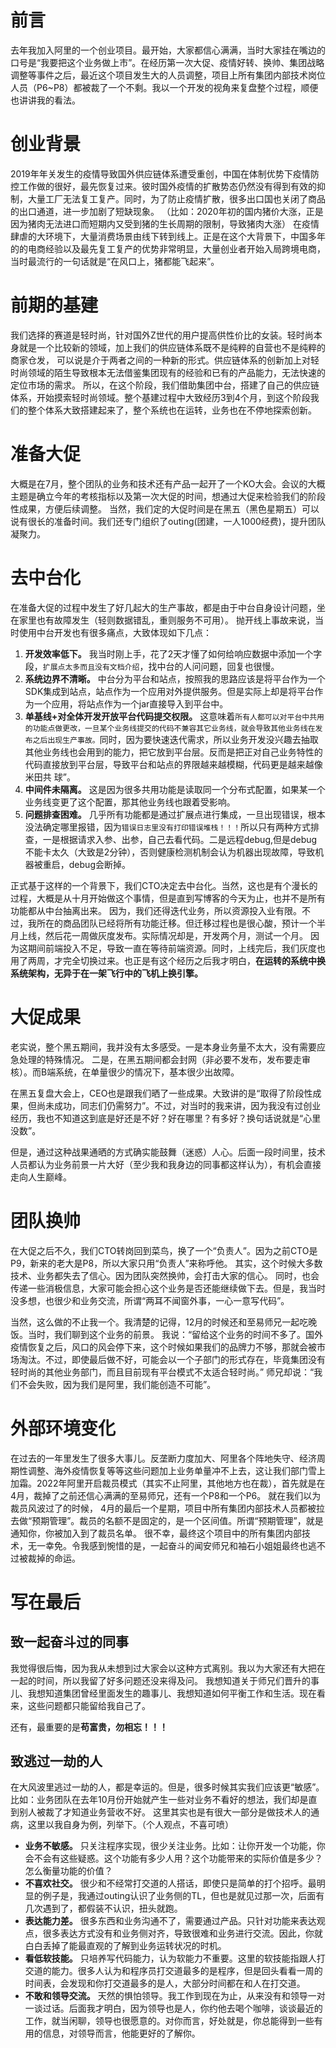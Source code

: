 # 前言
去年我加入阿里的一个创业项目。最开始，大家都信心满满，当时大家挂在嘴边的口号是“我要把这个业务做上市”。在经历第一次大促、疫情好转、换帅、集团战略调整等事件之后，最近这个项目发生大的人员调整，项目上所有集团内部技术岗位人员（P6~P8）都被裁了一个不剩。我以一个开发的视角来复盘整个过程，顺便也讲讲我的看法。
# 创业背景
2019年年关发生的疫情导致国外供应链体系遭受重创，中国在体制优势下疫情防控工作做的很好，最先恢复过来。彼时国外疫情的扩散势态仍然没有得到有效的抑制，大量工厂无法复工复产。同时，为了防止疫情扩散，很多出口国也关闭了商品的出口通道，进一步加剧了短缺现象。
（比如：2020年初的国内猪价大涨，正是因为猪肉无法进口而短期内又受到猪的生长周期的限制，导致猪肉大涨）
在疫情肆虐的大环境下，大量消费场景由线下转到线上。正是在这个大背景下，中国多年的的电商经验以及最先复工复产的优势非常明显，大量创业者开始入局跨境电商，当时最流行的一句话就是“在风口上，猪都能飞起来”。
# 前期的基建
我们选择的赛道是轻时尚，针对国外Z世代的用户提高供性价比的女装。轻时尚本身就是一个比较新的领域，加上我们的供应链体系既不是纯粹的自营也不是纯粹的商家仓发，
可以说是介于两者之间的一种新的形式。供应链体系的创新加上对轻时尚领域的陌生导致根本无法借鉴集团现有的经验和已有的产品能力，无法快速的定位市场的需求。
所以，在这个阶段，我们借助集团中台，搭建了自己的供应链体系，开始摸索轻时尚领域。整个基建过程中大致经历3到4个月，到这个阶段我们的整个体系大致搭建起来了，整个系统也在运转，业务也在不停地探索创新。
# 准备大促
大概是在7月，整个团队的业务和技术还有产品一起开了一个KO大会。会议的大概主题是确立今年的考核指标以及第一次大促的时间，想通过大促来检验我们的阶段性成果，方便后续调整。
当然，我们定的大促时间是在黑五（黑色星期五）可以说有很长的准备时间。我们还专门组织了outing(团建，一人1000经费)，提升团队凝聚力。
# 去中台化
在准备大促的过程中发生了好几起大的生产事故，都是由于中台自身设计问题，坐在家里也有故障发生（轻则数据错乱，重则服务不可用）。
抛开线上事故来说，当时使用中台开发也有很多痛点，大致体现如下几点：
1. **开发效率低下。** 我当时刚上手，花了2天才懂了如何给响应数据中添加一个字段，`扩展点太多而且没有文档介绍`，找中台的人问问题，回复也很慢。
2. **系统边界不清晰。** 中台分为平台和站点，按照我的思路应该是将平台作为一个SDK集成到站点，站点作为一个应用对外提供服务。但是实际上却是将平台作为一个应用，将站点作为一个jar直接导入到平台中。
3. **单基线+对全体开发开放平台代码提交权限。** 这意味着`所有人都可以对平台中共用的功能点做更改，一旦某个业务线提交的代码不兼容其它业务线，就会导致其他业务线在发布之后出现生产事故。`同时，因为要快速迭代需求，所以业务开发没兴趣去抽取其他业务线也会用到的能力，把它放到平台层。反而是把正对自己业务特性的代码直接放到平台层，导致平台和站点的界限越来越模糊，代码更是越来越像米田共 球”。
4. **中间件未隔离。** 这是因为很多共用功能是读取同一个分布式配置，如果某一个业务线变更了这个配置，那其他业务线也跟着受影响。
5. **问题排查困难。** 几乎所有功能都是通过扩展点进行集成，一旦出现错误，根本没法确定哪里报错，因为`错误日志里没有打印错误堆栈！！！`所以只有两种方式排查，一是根据请求入参、出参，自己去看代码。二是远程debug,但是debug不能卡太久（大致是2分钟），否则健康检测机制会认为机器出现故障，导致机器被重启，debug会断掉。

正式基于这样的一个背景下，我们CTO决定去中台化。当然，这也是有个漫长的过程，大概是从十月开始做这个事情，但是直到写博客的今天为止，也并不是所有功能都从中台抽离出来。
因为，我们还得迭代业务，所以资源投入业有限。不过，我所在的商品团队已经将所有功能迁移。但迁移过程也是很心酸，预计一个半月上线，然后花一周做灰度发布。实际情况却是，开发两个月，测试一个月。
因为这期间前端投入不足，导致一直在等待前端资源。同时，上线完后，我们灰度也用了两周，才完全切换过来。也正是有这个经历之后我才明白，**在运转的系统中换系统架构，无异于在一架飞行中的飞机上换引擎。**

# 大促成果
老实说，整个黑五期间，我并没有太多感受。一是本身业务量不太大，没有需要应急处理的特殊情况。 二是，在黑五期间都会封网（非必要不发布，发布要走审核）。而B端系统，在单量很少的情况下，基本很少出故障。

在黑五复盘大会上，CEO也是跟我们晒了一些成果。大致讲的是“取得了阶段性成果，但尚未成功，同志们仍需努力”。不过，对当时的我来讲，因为我没有过创业经历，我也不知道这到底是好还是不好？好在哪里？有多好？换句话说就是“心里没数”。

但是，通过这种战果通晒的方式确实能鼓舞（迷惑）人心。后面一段时间里，技术人员都认为业务前景一片大好（至少我和我身边的同事都这样认为），有机会直接走向人生巅峰。

# 团队换帅
在大促之后不久，我们CTO转岗回到菜鸟，换了一个“负责人”。因为之前CTO是P9，新来的老大是P8，所以大家只用“负责人”来称呼他。
其实，这个时候大多数技术、业务都失去了信心。因为团队突然换帅，会打击大家的信心。
同时，也会传递一些消极信息，大家可能会担心这个业务是否还能继续做下去。但是，我当时没多想，也很少和业务交流，所谓“两耳不闻窗外事，一心一意写代码”。

当然，这么做的不止我一个。我清楚的记得，12月的时候还和至易师兄一起吃晚饭。当时，我们聊到这个业务的前景。
我说：“留给这个业务的时间不多了。国外疫情恢复之后，风口的风会停下来，这个时候如果我们的品牌力不够，那就会被市场淘汰。不过，即使最后做不好，可能会以一个子部门的形式存在，毕竟集团没有轻时尚的其他业务部门，而且目前现有平台模式不太适合轻时尚。”
师兄却说：“我们不会失败，因为我们是阿里，我们能创造不可能”。

# 外部环境变化
在过去的一年里发生了很多大事儿。反垄断力度加大、阿里各个阵地失守、经济周期性调整、海外疫情恢复等等这些问题加上业务单量冲不上去，这让我们部门雪上加霜。2022年阿里开启裁员模式（其实不止阿里，其他地方也在裁），首先就是在4月，裁掉了之前还信心满满的至易师兄，还有一个P8和一个P6。
就在我们以为裁员风波过了的时候， 4月的最后一个星期，项目中所有集团内部技术人员都被拉去做“预期管理”。裁员的名额不是固定的，是一个区间值。所谓“预期管理”，就是通知你，你被加入到了裁员名单。
很不幸，最终这个项目中的所有集团内部技术，无一幸免。令我感到惋惜的是，一起奋斗的闻安师兄和袖石小姐姐最终也逃不过被裁掉的命运。

# 写在最后
## 致一起奋斗过的同事
我觉得很后悔，因为我从未想到过大家会以这种方式离别。我以为大家还有大把在一起的时间，所以我留了好多问题还没来得及问。
我想知道关于师兄们晋升的事儿、我想知道集团曾经里面发生的趣事儿、我想知道如何平衡工作和生活。现在看来，这些问题都只能留给我自己了。

还有，最重要的是**苟富贵，勿相忘！！！**

## 致逃过一劫的人
在大风波里逃过一劫的人，都是幸运的。但是，很多时候其实我们应该更“敏感”。比如：业务团队在去年10月份开始就产生一些对业务不看好的想法，我们却是直到别人被裁了才知道业务营收不好。
这里其实也是有很大一部分是做技术人的通病，这里以我自身为例，列举下。（个人观点，不喜可喷）
- **业务不敏感。** 只关注程序实现，很少关注业务。比如：让你开发一个功能，你会不会有这些疑惑。这个功能有多少人用？这个功能带来的实际价值是多少？怎么衡量功能的价值？
- **不喜欢社交。** 很少和不经常打交道的人搭话，即使只是简单的打个招呼。最明显的例子是，我通过outing认识了业务侧的TL，但也是就见过那一次，后面有几次遇到了，都假装不认识，扭头就跑。
- **表达能力差。** 很多东西和业务沟通不了，需要通过产品。只针对功能来表达观点，很多表达方式没有和业务侧对齐，导致很难和业务进行交流。因此，你就白白丢掉了能最直观的了解到业务运转状况的时机。
- **看低软技能。** 只培养写代码能力，认为软能力不重要。这里的软技能指跟人打交道的能力。很多人认为和程序员打交道最多的是程序，但是回头看看一周的时间表，会发现和你打交道最多的是人，大部分时间都在和人在打交道。
- **不敢和领导交流。** 天然的惧怕领导。我工作到现在为止，从来没有和领导一对一谈过话。后面我才明白，因为领导也是人，你约他去喝个咖啡，谈谈最近的工作，就当闲聊，领导也很愿意的。对你而言，好处就是，你总能得到一些有用的信息，对领导而言，他能更好的了解你。
